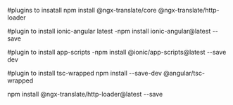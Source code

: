 #plugins to insatall
npm install @ngx-translate/core @ngx-translate/http-loader

#plugin to install ionic-angular latest
-npm install ionic-angular@latest --save

#plugin to install app-scripts
-npm install @ionic/app-scripts@latest --save dev

#plugin to install tsc-wrapped
npm install --save-dev @angular/tsc-wrapped

npm install @ngx-translate/http-loader@latest --save
